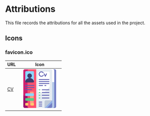 # Attributions

This file records the attributions for all the assets used in the project.

## Icons

### favicon.ico
| URL | Icon |
| ---- | ---- |
| [CV](https://www.flaticon.com/free-icon/cv_6186023) | <img src="cv.png" width="128"> |

